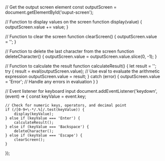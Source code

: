 // Get the output screen element
const outputScreen = document.getElementById('ouput-screen');

// Function to display values on the screen
function display(value) {
    outputScreen.value += value;
}

// Function to clear the screen
function clearScreen() {
    outputScreen.value = '';
}

// Function to delete the last character from the screen
function deleteCharacter() {
    outputScreen.value = outputScreen.value.slice(0, -1);
}

// Function to calculate the result
function calculateResult() {
    let result = '';
    try {
        result = eval(outputScreen.value); // Use eval to evaluate the arithmetic expression
        outputScreen.value = result;
    } catch (error) {
        outputScreen.value = 'Error'; // Handle any errors in evaluation
    }
}

// Event listener for keyboard input
document.addEventListener('keydown', (event) => {
    const keyValue = event.key;

    // Check for numeric keys, operators, and decimal point
    if (/[0-9+\-*/.%]/.test(keyValue)) {
        display(keyValue);
    } else if (keyValue === 'Enter') {
        calculateResult();
    } else if (keyValue === 'Backspace') {
        deleteCharacter();
    } else if (keyValue === 'Escape') {
        clearScreen();
    }
});
